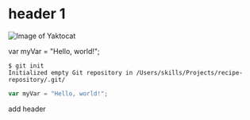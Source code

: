 # header 1


![Image of Yaktocat](https://octodex.github.com/images/yaktocat.png)


var myVar = "Hello, world!";

```
$ git init
Initialized empty Git repository in /Users/skills/Projects/recipe-repository/.git/
```
``` javascript
var myVar = "Hello, world!";
```



add header


